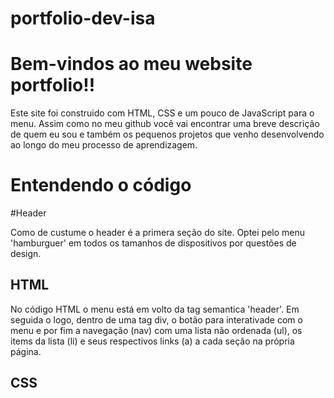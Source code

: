 # portfolio-dev-isa

# Bem-vindos ao meu website portfolio!!

Este site foi construido com HTML, CSS e um pouco de JavaScript para o menu. Assim como no meu github você vai encontrar uma breve descrição de quem eu sou
e também os pequenos projetos que venho desenvolvendo ao longo do meu processo de aprendizagem.

<h1>Entendendo o código</h1>

#Header

Como de custume o header é a primera seção do site. Optei pelo menu 'hamburguer' em todos os tamanhos de dispositivos por questões de design.

## HTML

No código HTML o menu está em volto da tag semantica 'header'. Em seguida o logo, dentro de uma tag div, o botão para interativade com o menu
e por fim a navegação (nav) com uma lista não ordenada (ul), os items da lista (li) e seus respectivos links (a) a cada seção na própria página.

## CSS
